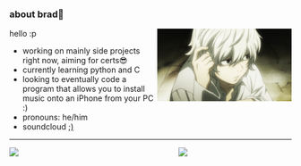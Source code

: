 ### about brad🤺

<img src="assets/near.gif" alt="side gif" align="right" width="240" height="auto" />
hello :p

- working on mainly side projects right now, aiming for certs😎
- currently learning python and C
- looking to eventually code a program that allows you to install music onto an iPhone
  from your PC :)
- pronouns: he/him
- soundcloud [;)](https://soundcloud.com/prodbybrxdy)

---

<p align="center">
<a href="https://open.spotify.com/user/789b11?si=f3e2120d56294489" target="_blank">
<img src="https://spotify-github-profile.vercel.app/api/view?uid=789b11&cover_image=true&theme=novatorem&show_offline=false&background_color=d4b996&interchange=false&bar_color=53b14f&bar_color_cover=true" width="50%" align="left">
</a>
<img src="https://github-readme-stats.vercel.app/api?username=brxdyh&show_icons=true&theme=bear" width="40%" align="right">
</p>
